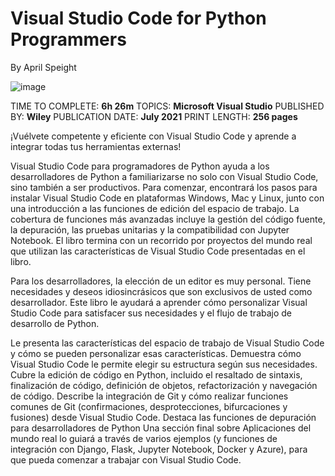 # Visual Studio Code for Python Programmers

By April Speight

![image](https://github.com/adolfodelarosades/Python/assets/23094588/506d51e6-e1f2-473c-a4d9-84a42661d328)

TIME TO COMPLETE: **6h 26m**
TOPICS: **Microsoft Visual Studio**
PUBLISHED BY: **Wiley**
PUBLICATION DATE: **July 2021**
PRINT LENGTH: **256 pages**

¡Vuélvete competente y eficiente con Visual Studio Code y aprende a integrar todas tus herramientas externas!

Visual Studio Code para programadores de Python ayuda a los desarrolladores de Python a familiarizarse no solo con Visual Studio Code, sino también a ser productivos. Para comenzar, encontrará los pasos para instalar Visual Studio Code en plataformas Windows, Mac y Linux, junto con una introducción a las funciones de edición del espacio de trabajo. La cobertura de funciones más avanzadas incluye la gestión del código fuente, la depuración, las pruebas unitarias y la compatibilidad con Jupyter Notebook. El libro termina con un recorrido por proyectos del mundo real que utilizan las características de Visual Studio Code presentadas en el libro.

Para los desarrolladores, la elección de un editor es muy personal. Tiene necesidades y deseos idiosincrásicos que son exclusivos de usted como desarrollador. Este libro le ayudará a aprender cómo personalizar Visual Studio Code para satisfacer sus necesidades y el flujo de trabajo de desarrollo de Python.

Le presenta las características del espacio de trabajo de Visual Studio Code y cómo se pueden personalizar esas características.
Demuestra cómo Visual Studio Code le permite elegir su estructura según sus necesidades.
Cubre la edición de código en Python, incluido el resaltado de sintaxis, finalización de código, definición de objetos, refactorización y navegación de código.
Describe la integración de Git y cómo realizar funciones comunes de Git (confirmaciones, desprotecciones, bifurcaciones y fusiones) desde Visual Studio Code.
Destaca las funciones de depuración para desarrolladores de Python
 Una sección final sobre Aplicaciones del mundo real lo guiará a través de varios ejemplos (y funciones de integración con Django, Flask, Jupyter Notebook, Docker y Azure), para que pueda comenzar a trabajar con Visual Studio Code.
